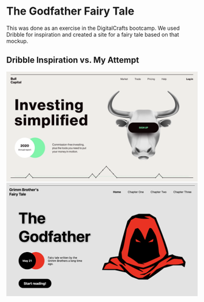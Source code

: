 # The Godfather Fairy Tale

This was done as an exercise in the DigitalCrafts bootcamp. We used Dribble for inspiration and created a site for a fairy tale based on that mockup.

## Dribble Inspiration vs. My Attempt

<img src="https://github.com/alyssadicarlo/dribble_design/blob/main/images/screenshot_dribble.png?raw=true">
<img src="https://github.com/alyssadicarlo/dribble_design/blob/main/images/screenshot.png?raw=true">